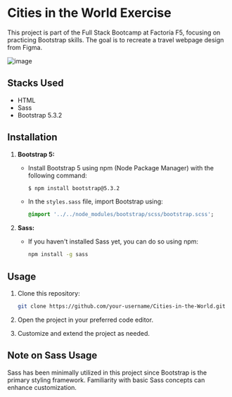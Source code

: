 # Cities in the World Exercise

This project is part of the Full Stack Bootcamp at Factoría F5, focusing on practicing Bootstrap skills. The goal is to recreate a travel webpage design from Figma.

![image](https://github.com/luispardosuarez/cities-in-the-world/assets/144243096/9cddefb4-d3e5-4089-aa14-d4a9ff3af75f)


## Stacks Used

- HTML
- Sass
- Bootstrap 5.3.2

## Installation

1. **Bootstrap 5:**
   - Install Bootstrap 5 using npm (Node Package Manager) with the following command:

     ```bash
     $ npm install bootstrap@5.3.2
     ```

   - In the `styles.sass` file, import Bootstrap using:

     ```sass
     @import '../../node_modules/bootstrap/scss/bootstrap.scss';
     ```

2. **Sass:**
   - If you haven't installed Sass yet, you can do so using npm:

     ```bash
     npm install -g sass
     ```

## Usage

1. Clone this repository:

   ```bash
   git clone https://github.com/your-username/Cities-in-the-World.git
   ```

2. Open the project in your preferred code editor.

3. Customize and extend the project as needed.

## Note on Sass Usage

Sass has been minimally utilized in this project since Bootstrap is the primary styling framework. Familiarity with basic Sass concepts can enhance customization.

